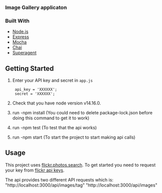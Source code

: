 ### Image Gallery applicaton

### Built With
* [Node.js](https://nodejs.org/en/)
* [Express](https://expressjs.com/)
* [Mocha](https://mochajs.org/)
* [Chai](https://www.chaijs.com/)
* [Superagent](https://github.com/visionmedia/superagent)


## Getting Started

1. Enter your API key and secret in `app.js`
   ```JS
    api_key = 'XXXXXX';
    secret = 'XXXXXX';

2. Check that you have node version v14.16.0.

3. run -npm install (You could need to delete package-lock.json before doing this command to get it to work)

4. run -npm test (To test that the api works)

5. run -npm start (To start the project to start making api calls)

## Usage

This project uses [flickr.photos.search](https://www.flickr.com/services/api/flickr.photos.search.html). To get started you need to request your key from [flickr api keys](https://www.flickr.com/services/api/misc.api_keys.html).

The api provides two different API requests which is:
"http://localhost:3000/api/images/tag"
"http://localhost:3000/api/images"

